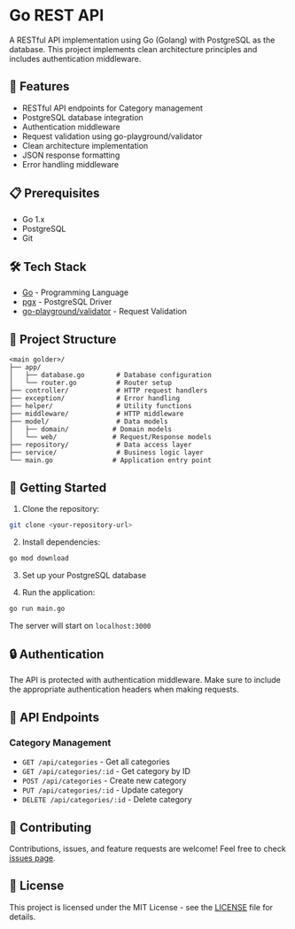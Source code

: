 # Go REST API

A RESTful API implementation using Go (Golang) with PostgreSQL as the database. This project implements clean architecture principles and includes authentication middleware.

## 🚀 Features

- RESTful API endpoints for Category management
- PostgreSQL database integration
- Authentication middleware
- Request validation using go-playground/validator
- Clean architecture implementation
- JSON response formatting
- Error handling middleware

## 📋 Prerequisites

- Go 1.x
- PostgreSQL
- Git

## 🛠️ Tech Stack

- [Go](https://golang.org/) - Programming Language
- [pgx](https://github.com/jackc/pgx) - PostgreSQL Driver
- [go-playground/validator](https://github.com/go-playground/validator) - Request Validation

## 📁 Project Structure
```plaintext
<main golder>/
├── app/
│   ├── database.go        # Database configuration
│   └── router.go          # Router setup
├── controller/            # HTTP request handlers
├── exception/             # Error handling
├── helper/                # Utility functions
├── middleware/            # HTTP middleware
├── model/                 # Data models
│   ├── domain/           # Domain models
│   └── web/              # Request/Response models
├── repository/            # Data access layer
├── service/               # Business logic layer
└── main.go               # Application entry point
```


## 🚀 Getting Started

1. Clone the repository:
```bash
git clone <your-repository-url>
```

2. Install dependencies:
```bash
go mod download
```

3. Set up your PostgreSQL database

4. Run the application:
```bash
go run main.go
```

The server will start on `localhost:3000`

## 🔒 Authentication

The API is protected with authentication middleware. Make sure to include the appropriate authentication headers when making requests.

## 📝 API Endpoints

### Category Management

- `GET /api/categories` - Get all categories
- `GET /api/categories/:id` - Get category by ID
- `POST /api/categories` - Create new category
- `PUT /api/categories/:id` - Update category
- `DELETE /api/categories/:id` - Delete category

## 🤝 Contributing

Contributions, issues, and feature requests are welcome! Feel free to check [issues page](your-issues-url).

## 📄 License

This project is licensed under the MIT License - see the [LICENSE](LICENSE) file for details.
